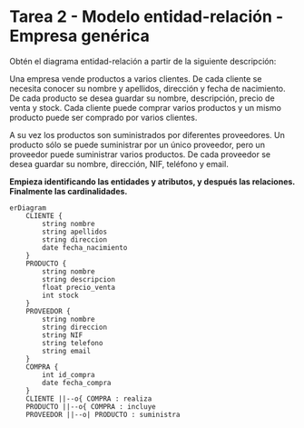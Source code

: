 # Tarea 2 - Modelo entidad-relación - Empresa genérica

Obtén el diagrama entidad-relación a partir de la siguiente descripción:

Una empresa vende productos a varios clientes. De cada cliente se necesita conocer su nombre y apellidos, dirección y fecha de nacimiento. De cada producto se desea guardar su nombre, descripción, precio de venta y stock. Cada cliente puede comprar varios productos y un mismo producto puede ser comprado por varios clientes.

A su vez los productos son suministrados por diferentes proveedores. Un producto sólo se puede suministrar por un único proveedor, pero un proveedor puede suministrar varios productos. De cada proveedor se desea guardar su nombre, dirección, NIF, teléfono y email.

**Empieza identificando las entidades y atributos, y después las relaciones. Finalmente las cardinalidades.**

```mermaid
erDiagram
    CLIENTE {
        string nombre
        string apellidos
        string direccion
        date fecha_nacimiento
    }
    PRODUCTO {
        string nombre
        string descripcion
        float precio_venta
        int stock
    }
    PROVEEDOR {
        string nombre
        string direccion
        string NIF
        string telefono
        string email
    }
    COMPRA {
        int id_compra
        date fecha_compra
    }
    CLIENTE ||--o{ COMPRA : realiza
    PRODUCTO ||--o{ COMPRA : incluye
    PROVEEDOR ||--o| PRODUCTO : suministra
```

